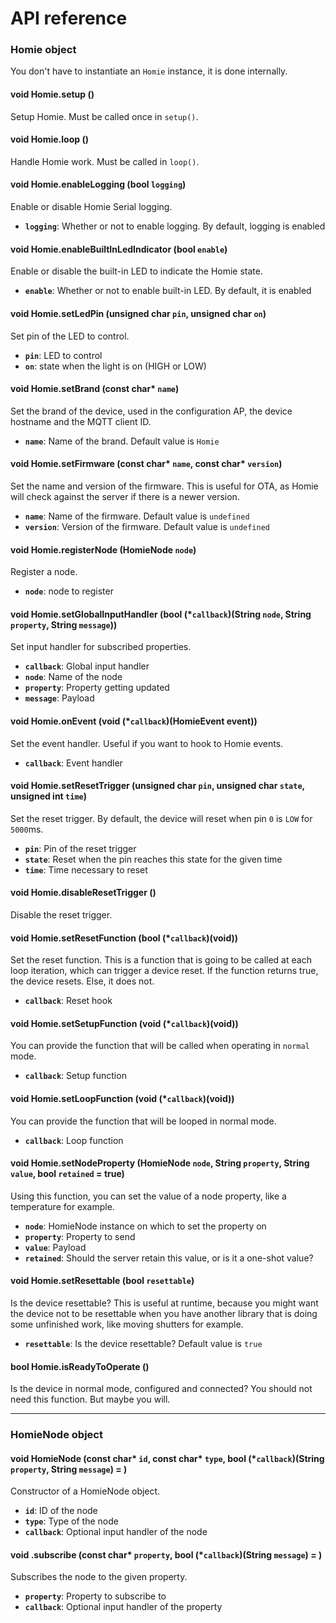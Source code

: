 # API reference

### Homie object

You don't have to instantiate an `Homie` instance, it is done internally.

#### void Homie.setup ()

Setup Homie. Must be called once in `setup()`.

#### void Homie.loop ()

Handle Homie work. Must be called in `loop()`.

#### void Homie.enableLogging (bool `logging`)

Enable or disable Homie Serial logging.

* **`logging`**: Whether or not to enable logging. By default, logging is enabled

#### void Homie.enableBuiltInLedIndicator (bool `enable`)

Enable or disable the built-in LED to indicate the Homie state.

* **`enable`**: Whether or not to enable built-in LED. By default, it is enabled

#### void Homie.setLedPin (unsigned char `pin`, unsigned char `on`)

Set pin of the LED to control.

* **`pin`**: LED to control
* **`on`**: state when the light is on (HIGH or LOW)

#### void Homie.setBrand (const char\* `name`)

Set the brand of the device, used in the configuration AP, the device hostname and the MQTT client ID.

* **`name`**: Name of the brand. Default value is `Homie`

#### void Homie.setFirmware (const char\* `name`, const char\* `version`)

Set the name and version of the firmware. This is useful for OTA, as Homie will check against the server if there is a newer version.

* **`name`**: Name of the firmware. Default value is `undefined`
* **`version`**: Version of the firmware. Default value is `undefined`

#### void Homie.registerNode (HomieNode `node`)

Register a node.

* **`node`**: node to register

#### void Homie.setGlobalInputHandler (bool (\*`callback`)(String `node`, String `property`, String `message`))

Set input handler for subscribed properties.

* **`callback`**: Global input handler
* **`node`**: Name of the node
* **`property`**: Property getting updated
* **`message`**: Payload

#### void Homie.onEvent (void (\*`callback`)(HomieEvent event))

Set the event handler. Useful if you want to hook to Homie events.

* **`callback`**: Event handler

#### void Homie.setResetTrigger (unsigned char `pin`, unsigned char `state`, unsigned int `time`)

Set the reset trigger. By default, the device will reset when pin `0` is `LOW` for `5000`ms.

* **`pin`**: Pin of the reset trigger
* **`state`**: Reset when the pin reaches this state for the given time
* **`time`**: Time necessary to reset

#### void Homie.disableResetTrigger ()

Disable the reset trigger.

#### void Homie.setResetFunction (bool (\*`callback`)(void))

Set the reset function. This is a function that is going to be called at each loop iteration, which can trigger a device reset. If the function returns true, the device resets. Else, it does not.

* **`callback`**: Reset hook

#### void Homie.setSetupFunction (void (\*`callback`)(void))

You can provide the function that will be called when operating in `normal` mode.

* **`callback`**: Setup function

#### void Homie.setLoopFunction (void (\*`callback`)(void))

You can provide the function that will be looped in normal mode.

* **`callback`**: Loop function

#### void Homie.setNodeProperty (HomieNode `node`, String `property`, String `value`, bool `retained` = true)

Using this function, you can set the value of a node property, like a temperature for example.

* **`node`**: HomieNode instance on which to set the property on
* **`property`**: Property to send
* **`value`**: Payload
* **`retained`**: Should the server retain this value, or is it a one-shot value?

#### void Homie.setResettable (bool `resettable`)

Is the device resettable? This is useful at runtime, because you might want the device not to be resettable when you have another library that is doing some unfinished work, like moving shutters for example.

* **`resettable`**: Is the device resettable? Default value is `true`

#### bool Homie.isReadyToOperate ()

Is the device in normal mode, configured and connected? You should not need this function. But maybe you will.

---

### HomieNode object

#### void HomieNode (const char\* `id`, const char\* `type`, bool (\*`callback`)(String `property`, String `message`) = )

Constructor of a HomieNode object.

* **`id`**: ID of the node
* **`type`**: Type of the node
* **`callback`**: Optional input handler of the node

#### void .subscribe (const char\* `property`, bool (\*`callback`)(String `message`) = )

Subscribes the node to the given property.

* **`property`**: Property to subscribe to
* **`callback`**: Optional input handler of the property

